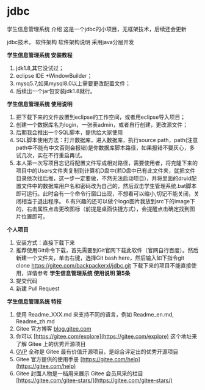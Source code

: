  # jdbc

学生信息管理系统 介绍
这是一个jdbc的小项目，无框架技术，后续还会更新

jdbc技术， 软件架构
软件架构说明
采用java分层开发

 **学生信息管理系统 安装教程** 

1.  jdk1.8,其它没试过；
2.  eclipse IDE +WindowBuilder；
3.  mysq5.7,如果mysql8.0以上需要更改配置文件；
4.  后续出一个jar包安装jdk1.8就行。

 **学生信息管理系统 使用说明** 

1.  把下载下来的文件放置到eclipse的工作空间，或者用eclipse导入项目；
2.  创建一个数据库名为login，一张表admin，或者自行创建，更改源文件；
3.  后期我会推出一个SQL脚本，提供给大家使用
4.  SQL脚本使用方法：打开数据库，进入数据库，执行source path，path(注意path中不能有中文否则会报错)是你数据库脚本路径，如果报错不要灰心，多试几次，实在不行重启再试。
5. 本人第一次写项目忘记将配置文件写成相对路径，需要使用者，将克隆下来的项目中的Users文件夹复制到计算机D盘中(若D盘中已有此文件夹，就把文件目录依次往后推，这一步一定要做，不然无法启动项目)，并将里面的druid配置文件中的数据库用户名和密码改为自己的，然后双击学生管理系统.bat脚本即可运行。此时会有一个命令行窗口出现，不想看可以缩小,切记不能关闭，关闭相当于退出程序。
6.有兴趣的还可以做个logo图片我放到src下的image下的，右击属性点击更改图标（前提是桌面快捷方式），会提醒点击确定找到图片位置即可。

 **个人项目** 
1.  安装方式：直接下载下来
2.  推荐使用Git命令下载，首先需要到Git官网下载此软件（官网自行百度）。然后新建一个文件夹，单击右键，选择Git bash here，然后输入如下指令git clone https://gitee.com/backpackerxl/jdbc.git 下载下来的项目不能直接使用，详情参考  **学生信息管理系统 使用说明 第5条** 
3.  提交代码
4.  新建 Pull Request


 **学生信息管理系统 特技** 

1.  使用 Readme\_XXX.md 来支持不同的语言，例如 Readme\_en.md, Readme\_zh.md
2.  Gitee 官方博客 [blog.gitee.com](https://blog.gitee.com)
3.  你可以 [https://gitee.com/explore](https://gitee.com/explore) 这个地址来了解 Gitee 上的优秀开源项目
4.  [GVP](https://gitee.com/gvp) 全称是 Gitee 最有价值开源项目，是综合评定出的优秀开源项目
5.  Gitee 官方提供的使用手册 [https://gitee.com/help](https://gitee.com/help)
6.  Gitee 封面人物是一档用来展示 Gitee 会员风采的栏目 [https://gitee.com/gitee-stars/](https://gitee.com/gitee-stars/)
